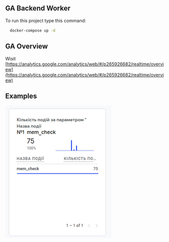 ## GA Backend Worker

To run this project type this command:

```bash
  docker-compose up -d
```

## GA Overview

Wisit [https://analytics.google.com/analytics/web/#/p265926682/realtime/overview](https://analytics.google.com/analytics/web/#/p265926682/realtime/overview)

## Examples

![GA Example 1.](./example_images/ga_example_1.jpg)